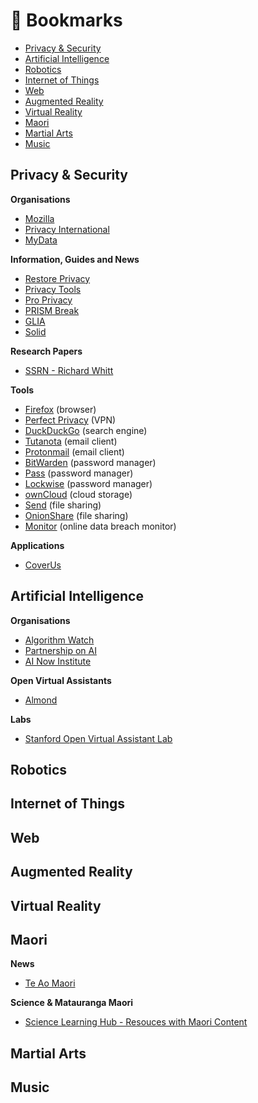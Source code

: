 # :bookmark: Bookmarks

- [Privacy & Security](#privacy-and-security)
- [Artificial Intelligence](#artificial-intelligence)
- [Robotics](#robotics)
- [Internet of Things](#internet-of-things)
- [Web](#web)
- [Augmented Reality](#augmented-reality)
- [Virtual Reality](#virtual-reality)
- [Maori](#maori)
- [Martial Arts](#martial-arts)
- [Music](#music)

## Privacy & Security

**Organisations**
- [Mozilla](https://www.mozilla.org/en-US/)
- [Privacy International](https://privacyinternational.org/)
- [MyData](https://mydata.org/)

**Information, Guides and News**
- [Restore Privacy](https://restoreprivacy.com/)
- [Privacy Tools](https://www.privacytools.io/)
- [Pro Privacy](https://proprivacy.com/)
- [PRISM Break](https://prism-break.org/en/)
- [GLIA](https://glia.net/)
- [Solid](https://solid.mit.edu/#home)

**Research Papers**
- [SSRN - Richard Whitt](https://papers.ssrn.com/sol3/cf_dev/AbsByAuth.cfm?per_id=861966)

**Tools**
- [Firefox](https://www.mozilla.org/en-US/firefox/new/) (browser)
- [Perfect Privacy](https://www.perfect-privacy.com/en/) (VPN)    
- [DuckDuckGo](https://duckduckgo.com/) (search engine)
- [Tutanota](https://tutanota.com/) (email client)
- [Protonmail](https://protonmail.com/) (email client)
- [BitWarden](https://bitwarden.com/) (password manager)
- [Pass](https://www.passwordstore.org/) (password manager)
- [Lockwise](https://www.mozilla.org/en-US/firefox/lockwise/) (password manager)
- [ownCloud](https://owncloud.org/) (cloud storage)
- [Send](https://send.firefox.com/) (file sharing)
- [OnionShare](https://onionshare.org/) (file sharing)
- [Monitor](https://monitor.firefox.com/) (online data breach monitor)

**Applications**
- [CoverUs](https://coverus.health/)

## Artificial Intelligence

**Organisations**
- [Algorithm Watch](https://algorithmwatch.org/en/)
- [Partnership on AI](https://www.partnershiponai.org/)
- [AI Now Institute](https://ainowinstitute.org/)

**Open Virtual Assistants**
- [Almond](https://almond.stanford.edu/)

**Labs**
- [Stanford Open Virtual Assistant Lab](https://oval.cs.stanford.edu/)

## Robotics
## Internet of Things
## Web
## Augmented Reality
## Virtual Reality
## Maori

**News**
- [Te Ao Maori](https://www.teaomaori.news/)

**Science & Matauranga Maori**
- [Science Learning Hub - Resouces with Maori Content](https://www.sciencelearn.org.nz/resources/2268-resources-with-maori-content)

## Martial Arts
## Music
